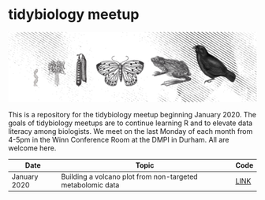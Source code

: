 
<!-- README.md is generated from README.Rmd. Please edit that file -->

# tidybiology meetup

![tidybiology](README_files/figure-gfm/tidybiology_channel_art.png)
<!-- badges: start --> <!-- badges: end -->

This is a repository for the tidybiology meetup beginning January 2020.
The goals of tidybiology meetups are to continue learning R and to
elevate data literacy among biologists. We meet on the last Monday of
each month from 4-5pm in the Winn Conference Room at the DMPI in Durham.
All are welcome
here.

| Date         | Topic                                                      | Code                 |
| ------------ | ---------------------------------------------------------- | -------------------- |
| January 2020 | Building a volcano plot from non-targeted metabolomic data | [LINK](2020_01/code) |
